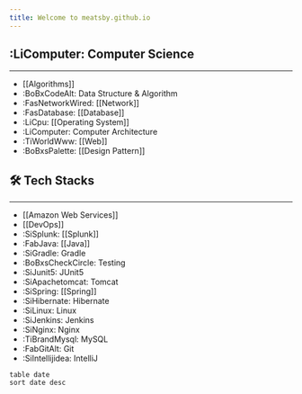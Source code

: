 ```yaml
---
title: Welcome to meatsby.github.io
---
```

## :LiComputer: Computer Science
---
- [[Algorithms]]
- :BoBxCodeAlt: Data Structure & Algorithm
- :FasNetworkWired: [[Network]]
- :FasDatabase: [[Database]]
- :LiCpu: [[Operating System]]
- :LiComputer: Computer Architecture
- :TiWorldWww: [[Web]]
- :BoBxsPalette: [[Design Pattern]]

## 🛠️ Tech Stacks
---
- [[Amazon Web Services]]
- [[DevOps]]
- :SiSplunk: [[Splunk]]
- :FabJava: [[Java]]
- :SiGradle: Gradle
- :BoBxsCheckCircle: Testing
- :SiJunit5: JUnit5
- :SiApachetomcat: Tomcat
- :SiSpring: [[Spring]]
- :SiHibernate: Hibernate
- :SiLinux: Linux
- :SiJenkins: Jenkins
- :SiNginx: Nginx
- :TiBrandMysql: MySQL
- :FabGitAlt: Git
- :SiIntellijidea: IntelliJ

```dataview
table date
sort date desc
```

